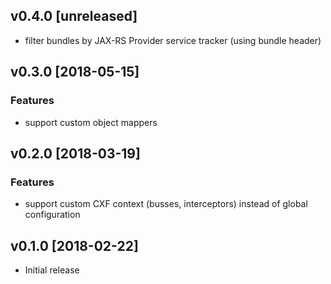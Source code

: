v0.4.0 [unreleased]
-------------------

-	filter bundles by JAX-RS Provider service tracker (using bundle header)

v0.3.0 [2018-05-15]
-------------------

### Features

-	support custom object mappers

v0.2.0 [2018-03-19]
-------------------

### Features

-	support custom CXF context (busses, interceptors) instead of global configuration

v0.1.0 [2018-02-22]
-------------------

-	Initial release

